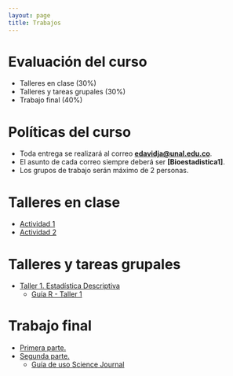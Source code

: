 ```yaml
---
layout: page
title: Trabajos
---
```


# Evaluación del curso

- Talleres en clase (30%)
- Talleres y tareas grupales (30%)
- Trabajo final (40%)

# Políticas del curso

- Toda entrega se realizará al correo **edavidja@unal.edu.co**.
- El asunto de cada correo siempre deberá ser **[Bioestadistica1]**.
- Los grupos de trabajo serán máximo de 2 personas.

# Talleres en clase

- [Actividad 1](/Talleres/Actividad_1.pdf)
- [Actividad 2](/Talleres/Actividad_2.pdf)

# Talleres y tareas grupales

- [Taller 1. Estadística Descriptiva](/Talleres/Taller1.html)
    - [Guía R - Taller 1](/Talleres/GuiaR1.html)
  
# Trabajo final

- [Primera parte.](/Talleres/TrabajoFinal1.pdf)
- [Segunda parte.](/Talleres/TrabajoFinal1.2.pdf)
    - [Guía de uso Science Journal](/Talleres/ScienceJournal.html)
